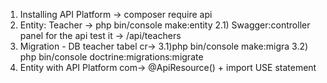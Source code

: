 1) Installing API Platform -> composer require api
2) Entity:  Teacher ->  php bin/console make:entity   2.1) Swagger:controller panel for the  api test it -> /api/teachers
3) Migration - DB teacher tabel cr-> 
3.1)php bin/console make:migra
3.2)   php bin/console doctrine:migrations:migrate
4) Entity with API Platform com-> @ApiResource()  + import USE statement
